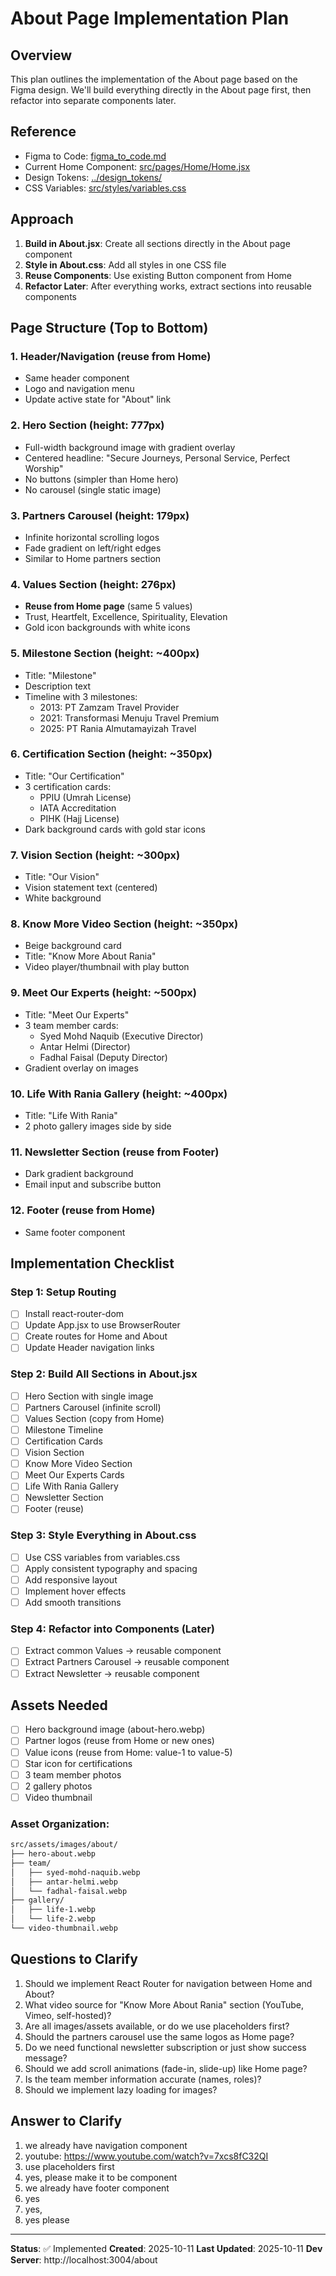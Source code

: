 <!-- markdownlint-configure-file { "MD022": false, "MD024": false, "MD030": false, "MD032": false, "MD026": false, "MD031": false} -->

# About Page Implementation Plan

## Overview
This plan outlines the implementation of the About page based on the Figma design. We'll build everything directly in the About page first, then refactor into separate components later.

## Reference
- Figma to Code: [figma_to_code.md](./figma_to_code.md)
- Current Home Component: [src/pages/Home/Home.jsx](../../src/pages/Home/Home.jsx)
- Design Tokens: [../design_tokens/](../design_tokens/)
- CSS Variables: [src/styles/variables.css](../../src/styles/variables.css)

## Approach
1. **Build in About.jsx**: Create all sections directly in the About page component
2. **Style in About.css**: Add all styles in one CSS file
3. **Reuse Components**: Use existing Button component from Home
4. **Refactor Later**: After everything works, extract sections into reusable components

## Page Structure (Top to Bottom)

### 1. Header/Navigation (reuse from Home)
- Same header component
- Logo and navigation menu
- Update active state for "About" link

### 2. Hero Section (height: 777px)
- Full-width background image with gradient overlay
- Centered headline: "Secure Journeys, Personal Service, Perfect Worship"
- No buttons (simpler than Home hero)
- No carousel (single static image)

### 3. Partners Carousel (height: 179px)
- Infinite horizontal scrolling logos
- Fade gradient on left/right edges
- Similar to Home partners section

### 4. Values Section (height: 276px)
- **Reuse from Home page** (same 5 values)
- Trust, Heartfelt, Excellence, Spirituality, Elevation
- Gold icon backgrounds with white icons

### 5. Milestone Section (height: ~400px)
- Title: "Milestone"
- Description text
- Timeline with 3 milestones:
  - 2013: PT Zamzam Travel Provider
  - 2021: Transformasi Menuju Travel Premium
  - 2025: PT Rania Almutamayizah Travel

### 6. Certification Section (height: ~350px)
- Title: "Our Certification"
- 3 certification cards:
  - PPIU (Umrah License)
  - IATA Accreditation
  - PIHK (Hajj License)
- Dark background cards with gold star icons

### 7. Vision Section (height: ~300px)
- Title: "Our Vision"
- Vision statement text (centered)
- White background

### 8. Know More Video Section (height: ~350px)
- Beige background card
- Title: "Know More About Rania"
- Video player/thumbnail with play button

### 9. Meet Our Experts (height: ~500px)
- Title: "Meet Our Experts"
- 3 team member cards:
  - Syed Mohd Naquib (Executive Director)
  - Antar Helmi (Director)
  - Fadhal Faisal (Deputy Director)
- Gradient overlay on images

### 10. Life With Rania Gallery (height: ~400px)
- Title: "Life With Rania"
- 2 photo gallery images side by side

### 11. Newsletter Section (reuse from Footer)
- Dark gradient background
- Email input and subscribe button

### 12. Footer (reuse from Home)
- Same footer component

## Implementation Checklist

### Step 1: Setup Routing
- [ ] Install react-router-dom
- [ ] Update App.jsx to use BrowserRouter
- [ ] Create routes for Home and About
- [ ] Update Header navigation links

### Step 2: Build All Sections in About.jsx
- [ ] Hero Section with single image
- [ ] Partners Carousel (infinite scroll)
- [ ] Values Section (copy from Home)
- [ ] Milestone Timeline
- [ ] Certification Cards
- [ ] Vision Section
- [ ] Know More Video Section
- [ ] Meet Our Experts Cards
- [ ] Life With Rania Gallery
- [ ] Newsletter Section
- [ ] Footer (reuse)

### Step 3: Style Everything in About.css
- [ ] Use CSS variables from variables.css
- [ ] Apply consistent typography and spacing
- [ ] Add responsive layout
- [ ] Implement hover effects
- [ ] Add smooth transitions

### Step 4: Refactor into Components (Later)
- [ ] Extract common Values → reusable component
- [ ] Extract Partners Carousel → reusable component
- [ ] Extract Newsletter → reusable component

## Assets Needed
- [ ] Hero background image (about-hero.webp)
- [ ] Partner logos (reuse from Home or new ones)
- [ ] Value icons (reuse from Home: value-1 to value-5)
- [ ] Star icon for certifications
- [ ] 3 team member photos
- [ ] 2 gallery photos
- [ ] Video thumbnail

### Asset Organization:
```bash
src/assets/images/about/
├── hero-about.webp
├── team/
│   ├── syed-mohd-naquib.webp
│   ├── antar-helmi.webp
│   └── fadhal-faisal.webp
├── gallery/
│   ├── life-1.webp
│   └── life-2.webp
└── video-thumbnail.webp
```

## Questions to Clarify
1. Should we implement React Router for navigation between Home and About?
2. What video source for "Know More About Rania" section (YouTube, Vimeo, self-hosted)?
3. Are all images/assets available, or do we use placeholders first?
4. Should the partners carousel use the same logos as Home page?
5. Do we need functional newsletter subscription or just show success message?
6. Should we add scroll animations (fade-in, slide-up) like Home page?
7. Is the team member information accurate (names, roles)?
8. Should we implement lazy loading for images?

## Answer to Clarify
1. we already have navigation component
2. youtube: <https://www.youtube.com/watch?v=7xcs8fC32QI>
3. use placeholders first
4. yes, please make it to be component
5. we already have footer component
6. yes
7. yes,
8. yes please


---

**Status**: ✅ Implemented
**Created**: 2025-10-11
**Last Updated**: 2025-10-11
**Dev Server**: http://localhost:3004/about
